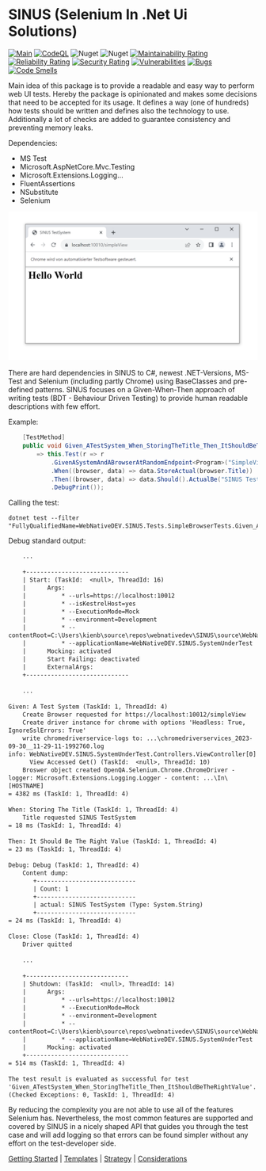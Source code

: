 # SINUS (Selenium In .Net Ui Solutions)

[![Main](https://github.com/webnativedev/SINUS/actions/workflows/dotnet_main.yml/badge.svg)](https://github.com/webnativedev/SINUS/actions/workflows/dotnet_main.yml) [![CodeQL](https://github.com/webnativedev/SINUS/actions/workflows/codeql.yml/badge.svg)](https://github.com/webnativedev/SINUS/actions/workflows/codeql.yml) ![Nuget](https://img.shields.io/nuget/v/WebNativeDEV.SINUS.Core) ![Nuget](https://img.shields.io/nuget/dt/WebNativeDEV.SINUS.Core?logo=nuget) [![Maintainability Rating](https://sonarcloud.io/api/project_badges/measure?project=webnativedev_SINUS&metric=sqale_rating)](https://sonarcloud.io/summary/new_code?id=webnativedev_SINUS) [![Reliability Rating](https://sonarcloud.io/api/project_badges/measure?project=webnativedev_SINUS&metric=reliability_rating)](https://sonarcloud.io/summary/new_code?id=webnativedev_SINUS) [![Security Rating](https://sonarcloud.io/api/project_badges/measure?project=webnativedev_SINUS&metric=security_rating)](https://sonarcloud.io/summary/new_code?id=webnativedev_SINUS) [![Vulnerabilities](https://sonarcloud.io/api/project_badges/measure?project=webnativedev_SINUS&metric=vulnerabilities)](https://sonarcloud.io/summary/new_code?id=webnativedev_SINUS) [![Bugs](https://sonarcloud.io/api/project_badges/measure?project=webnativedev_SINUS&metric=bugs)](https://sonarcloud.io/summary/new_code?id=webnativedev_SINUS) [![Code Smells](https://sonarcloud.io/api/project_badges/measure?project=webnativedev_SINUS&metric=code_smells)](https://sonarcloud.io/summary/new_code?id=webnativedev_SINUS)

Main idea of this package is to provide a readable and easy way to perform web UI tests.
Hereby the package is opinionated and makes some decisions that need to be accepted for its usage.
It defines a way (one of hundreds) how tests should be written and defines also the technology to use.
Additionally a lot of checks are added to guarantee consistency and preventing memory leaks.

Dependencies:

* MS Test
* Microsoft.AspNetCore.Mvc.Testing
* Microsoft.Extensions.Logging...
* FluentAssertions
* NSubstitute
* Selenium

![Example Screenshot](https://raw.githubusercontent.com/webnativedev/SINUS/main/docs/sinus-screenshot.png "Example Screenshot")

There are hard dependencies in SINUS to C#, newest .NET-Versions, MS-Test and Selenium (including partly Chrome) using BaseClasses and pre-defined patterns.
SINUS focuses on a Given-When-Then approach of writing tests (BDT - Behaviour Driven Testing) to provide human readable descriptions with few effort.

Example:

```csharp
    [TestMethod]
    public void Given_ATestSystem_When_StoringTheTitle_Then_ItShouldBeTheRightValue()
        => this.Test(r => r
            .GivenASystemAndABrowserAtRandomEndpoint<Program>("SimpleView", "/simpleView")
            .When((browser, data) => data.StoreActual(browser.Title))
            .Then((browser, data) => data.Should().ActualBe("SINUS TestSystem"))
            .DebugPrint());
```

Calling the test:

```batch
dotnet test --filter "FullyQualifiedName=WebNativeDEV.SINUS.Tests.SimpleBrowserTests.Given_ATestSystem_When_StoringTheTitle_Then_ItShouldBeTheRightValue"
```

Debug standard output:

```text
    ...

    +-----------------------------
    | Start: (TaskId:  <null>, ThreadId: 16)
    |      Args: 
    |          * --urls=https://localhost:10012
    |          * --isKestrelHost=yes
    |          * --ExecutionMode=Mock
    |          * --environment=Development
    |          * --contentRoot=C:\Users\kienb\source\repos\webnativedev\SINUS\source\WebNativeDEV.SINUS.SystemUnderTest
    |          * --applicationName=WebNativeDEV.SINUS.SystemUnderTest
    |      Mocking: activated
    |      Start Failing: deactivated
    |      ExternalArgs: 
    +-----------------------------

    ...

Given: A Test System (TaskId: 1, ThreadId: 4)
    Create Browser requested for https://localhost:10012/simpleView
    Create driver instance for chrome with options 'Headless: True, IgnoreSslErrors: True'
    write chromedriverservice-logs to: ...\chromedriverservices_2023-09-30__11-29-11-1992760.log
info: WebNativeDEV.SINUS.SystemUnderTest.Controllers.ViewController[0]
      View Accessed Get() (TaskId:  <null>, ThreadId: 10)
    Broswer object created OpenQA.Selenium.Chrome.ChromeDriver - logger: Microsoft.Extensions.Logging.Logger - content: ...\In\[HOSTNAME]
= 4382 ms (TaskId: 1, ThreadId: 4)

When: Storing The Title (TaskId: 1, ThreadId: 4)
    Title requested SINUS TestSystem
= 18 ms (TaskId: 1, ThreadId: 4)

Then: It Should Be The Right Value (TaskId: 1, ThreadId: 4)
= 23 ms (TaskId: 1, ThreadId: 4)

Debug: Debug (TaskId: 1, ThreadId: 4)
    Content dump:
       +----------------------------
       | Count: 1
       +----------------------------
       | actual: SINUS TestSystem (Type: System.String)
       +----------------------------
= 24 ms (TaskId: 1, ThreadId: 4)

Close: Close (TaskId: 1, ThreadId: 4)
    Driver quitted
    
    ...
    
    +-----------------------------
    | Shutdown: (TaskId:  <null>, ThreadId: 14)
    |      Args: 
    |          * --urls=https://localhost:10012
    |          * --ExecutionMode=Mock
    |          * --environment=Development
    |          * --contentRoot=C:\Users\kienb\source\repos\webnativedev\SINUS\source\WebNativeDEV.SINUS.SystemUnderTest
    |          * --applicationName=WebNativeDEV.SINUS.SystemUnderTest
    |      Mocking: activated
    +-----------------------------
= 514 ms (TaskId: 1, ThreadId: 4)

The test result is evaluated as successful for test 'Given_ATestSystem_When_StoringTheTitle_Then_ItShouldBeTheRightValue'. (Checked Exceptions: 0, TaskId: 1, ThreadId: 4)
```

By reducing the complexity you are not able to use all of the features Selenium has.
Nevertheless, the most common features are supported and covered by SINUS in a nicely shaped API that guides you through the test case and will add logging so that errors can be found simpler without any effort on the test-developer side.

[Getting Started](./docs/GettingStarted.md) | [Templates](./docs/template.md) | [Strategy](./docs/TestStrategy.md) | [Considerations](./docs/Considerations.md)
